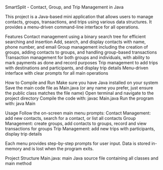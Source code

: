SmartSplit - Contact, Group, and Trip Management in Java

This project is a Java-based mini application that allows users to manage contacts, groups, transactions, and trips using various data structures. It provides a menu-driven command-line interface for all operations.

Features
Contact management using a binary search tree for efficient searching and insertion
Add, search, and display contacts with name, phone number, and email
Group management including the creation of groups, adding contacts to groups, and handling group-based transactions
Transaction management for both groups and individuals, with ability to mark payments as done and record purposes
Trip management to add trips with destinations and participants, and display trip details
Menu-driven interface with clear prompts for all main operations

How to Compile and Run
Make sure you have Java installed on your system
Save the main code file as Main.java (or any name you prefer, just ensure the public class matches the file name)
Open terminal and navigate to the project directory
Compile the code with: javac Main.java
Run the program with: java Main

Usage
Follow the on-screen main menu prompts:
Contact Management: add new contacts, search for a contact, or list all contacts
Group Management: create groups, add contacts to groups, record and view transactions for groups
Trip Management: add new trips with participants, display trip details

Each menu provides step-by-step prompts for user input. Data is stored in-memory and is lost when the program exits.

Project Structure
Main.java: main Java source file containing all classes and main method
